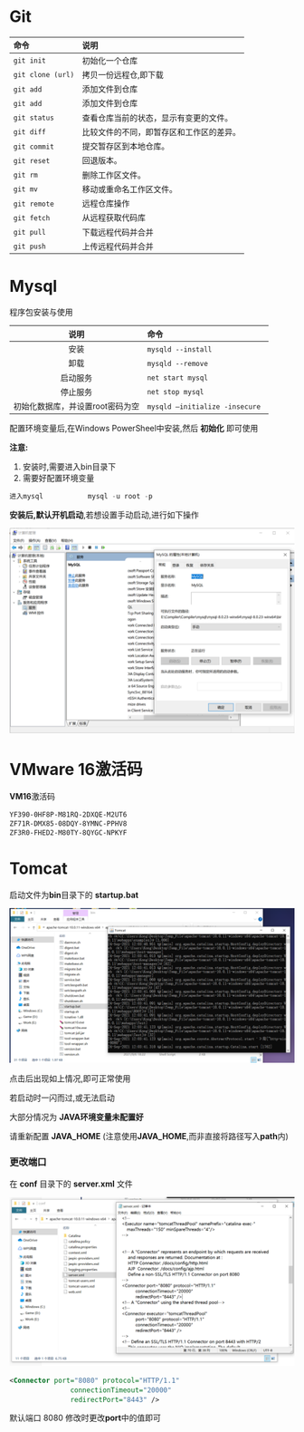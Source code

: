 # Git

| 命令              | 说明                                     |
| :---------------- | :--------------------------------------- |
| `git init`        | 初始化一个仓库                           |
| `git clone (url)` | 拷贝一份远程仓,即下载                    |
| `git add`         | 添加文件到仓库                           |
| `git add`         | 添加文件到仓库                           |
| `git status`      | 查看仓库当前的状态，显示有变更的文件。   |
| `git diff`        | 比较文件的不同，即暂存区和工作区的差异。 |
| `git commit`      | 提交暂存区到本地仓库。                   |
| `git reset`       | 回退版本。                               |
| `git rm`          | 删除工作区文件。                         |
| `git mv`          | 移动或重命名工作区文件。                 |
| `git remote`      | 远程仓库操作                             |
| `git fetch`       | 从远程获取代码库                         |
| `git pull`        | 下载远程代码并合并                       |
| `git push`        | 上传远程代码并合并                       |

# Mysql

程序包安装与使用

|说明   | 命令 |
| :----: | :--------------- |
|   安装   | `mysqld --install` |
|   卸载   | `mysqld --remove` |
| 启动服务 | `net start mysql` |
| 停止服务 | `net stop mysql` |
| 初始化数据库，并设置root密码为空 | `mysqld –initialize -insecure ` |

配置环境变量后,在Windows PowerSheel中安装,然后 **初始化** 即可使用

**注意:**

1. 安装时,需要进入bin目录下
2. 需要好配置环境变量

```sql
进入mysql           mysql -u root -p
```

**安装后,默认开机启动**,若想设置手动启动,进行如下操作

![](img/mysql启动项管理.png)

# VMware  16激活码

**VM16**激活码

```text
YF390-0HF8P-M81RQ-2DXQE-M2UT6
ZF71R-DMX85-08DQY-8YMNC-PPHV8
ZF3R0-FHED2-M80TY-8QYGC-NPKYF
```

# Tomcat

启动文件为**bin**目录下的  **startup.bat**

![](img\tomcat启动文件.png)

点击后出现如上情况,即可正常使用

若启动时一闪而过,或无法启动

大部分情况为  **JAVA环境变量未配置好**

请重新配置  **JAVA_HOME**    (注意使用**JAVA_HOME**,而非直接将路径写入**path**内)



### 更改端口

在  **conf**  目录下的  **server.xml**  文件

![](img\tomcat端口.png)

```xml
<Connector port="8080" protocol="HTTP/1.1"
               connectionTimeout="20000"
               redirectPort="8443" />
```

默认端口   8080    修改时更改**port**中的值即可

